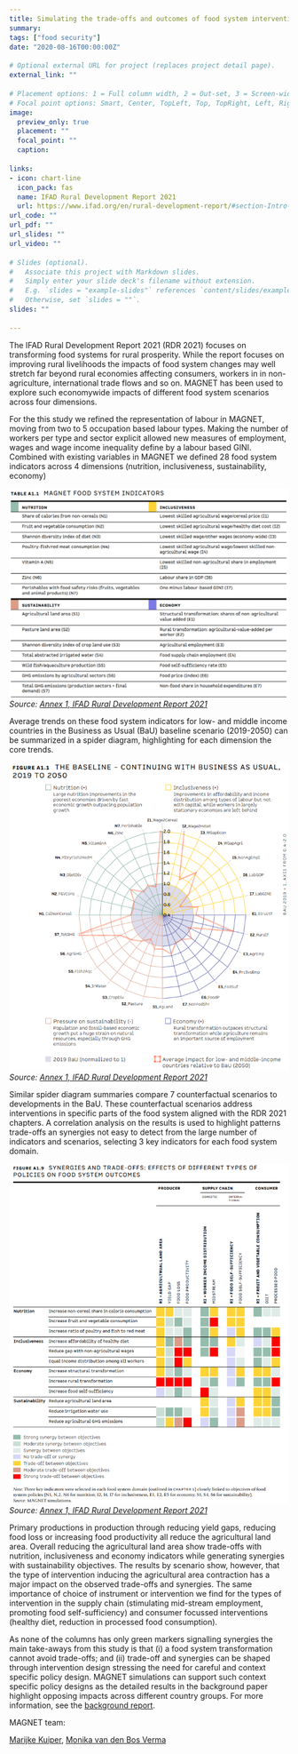 ```yaml
---
title: Simulating the trade-offs and outcomes of food system interventions for the IFAD Rural Development Report 2021
summary: 
tags: ["food security"]
date: "2020-08-16T00:00:00Z"

# Optional external URL for project (replaces project detail page).
external_link: ""

# Placement options: 1 = Full column width, 2 = Out-set, 3 = Screen-width
# Focal point options: Smart, Center, TopLeft, Top, TopRight, Left, Right, BottomLeft, Bottom, BottomRight
image:
  preview_only: true
  placement: ""
  focal_point: ""
  caption: 
  
links:
- icon: chart-line
  icon_pack: fas
  name: IFAD Rural Development Report 2021
  url: https://www.ifad.org/en/rural-development-report/#section-Intro-3OGLTHmox8 
url_code: ""
url_pdf: ""
url_slides: ""
url_video: ""

# Slides (optional).
#   Associate this project with Markdown slides.
#   Simply enter your slide deck's filename without extension.
#   E.g. `slides = "example-slides"` references `content/slides/example-slides.md`.
#   Otherwise, set `slides = ""`.
slides: ""

---
```


The IFAD Rural Development Report 2021 (RDR 2021)  focuses on transforming food systems for rural prosperity. While the report focuses on improving rural livelihoods the impacts of food system changes may well stretch far beyond rural economies affecting consumers, workers in in non-agriculture, international trade flows and so on. MAGNET has been used to explore such economywide impacts of different food system scenarios across four dimensions.

For the this study we refined the representation of labour in MAGNET, moving from two to 5 occupation based labour types. Making the number of workers per type and sector explicit allowed new measures of employment, wages and wage income inequality define by a labour based GINI. Combined with existing variables in MAGNET we defined 28 food system indicators across 4 dimensions (nutrition, inclusiveness, sustainability, economy)

![TableA1.1](IFAD_RDR2021_TableA1.1.png "TableA1.1")
*Source: [Annex 1, IFAD Rural Development Report 2021](https://www.ifad.org/documents/38714170/43704363/rdr2021_annex1.pdf/f412bd1e-8e70-b254-45c9-e01f2f7ec1df?t=1631621446115)*

Average trends on these food system indicators for low- and middle income countries in the Business as Usual (BaU) baseline scenario (2019-2050) can be summarized in a spider diagram, highlighting for each dimension the core trends. 
 
![FigureA1.1](IFAD_RDR2021_FigureA1.1.png "FigureA1.1")
*Source: [Annex 1, IFAD Rural Development Report 2021](https://www.ifad.org/documents/38714170/43704363/rdr2021_annex1.pdf/f412bd1e-8e70-b254-45c9-e01f2f7ec1df?t=1631621446115)*

Similar spider diagram summaries compare 7 counterfactual scenarios to developments in the BaU. These counterfactual scenarios address interventions in specific parts of the food system aligned with the RDR 2021 chapters.  A correlation analysis on the results is used to highlight patterns trade-offs an synergies not easy to detect from the large number of indicators and scenarios, selecting 3 key indicators for each food system domain.

![FigureA1.9](IFAD_RDR2021_FigureA1.9.png "FigureA1.9")
*Source: [Annex 1, IFAD Rural Development Report 2021](https://www.ifad.org/documents/38714170/43704363/rdr2021_annex1.pdf/f412bd1e-8e70-b254-45c9-e01f2f7ec1df?t=1631621446115)*

Primary productions in production through reducing yield gaps, reducing food loss or increasing food productivity all reduce the agricultural land area. Overall reducing the agricultural land area show trade-offs with nutrition, inclusiveness and economy indicators while generating synergies with sustainability objectives. The results by scenario show, however, that the type of intervention inducing the agricultural area contraction has a major impact on the observed trade-offs and synergies. The same importance of choice of instrument or intervention we find for the types of intervention in the supply chain (stimulating mid-stream employment, promoting food self-sufficiency) and consumer focussed interventions (healthy diet, reduction in processed food consumption). 

As none of the columns has only green markers signalling synergies the main take-aways from this study is that (i) a food system transformation cannot avoid trade-offs; and (ii) trade-off and synergies can be shaped through intervention design stressing the need for careful and context specific policy design. MAGNET simulations can support such context specific policy designs as the detailed results in the background paper highlight opposing impacts across different country groups. For more information, see the [background report](https://www.ifad.org/documents/38714170/43704363/rdr2021_sinergies.pdf/a40f6da5-0a67-5b73-9e60-e2efc4e7a82b?t=1631621453329).

MAGNET team:

[Marijke Kuiper](/author/marijke-kuiper/), [Monika van den Bos Verma](/author/monika-verma/)

	 
